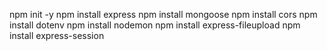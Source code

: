 npm init -y
npm install express
npm install mongoose
npm install cors
npm install dotenv
npm install nodemon
npm install express-fileupload
npm install express-session

